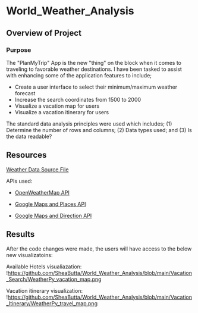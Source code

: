 # World_Weather_Analysis

## Overview of Project

### Purpose

The "PlanMyTrip" App is the new "thing" on the block when it comes to traveling to favorable weather destinations.  I have been tasked
to assist with enhancing some of the application features to include;

- Create a user interface to select their minimum/maximum weather forecast
- Increase the search coordinates from 1500 to 2000
- Visualize a vacation map for users
- Visualize a vacation itinerary for users

The standard data analysis principles were used which includes; (1) Determine the number of rows and columns; 
(2) Data types used; and (3) Is the data readable?

## Resources

[Weather Data Source File](https://github.com/SheaButta/World_Weather_Analysis/blob/main/Weather_Database/WeatherPy_Database.csv)

APIs used:

  - [OpenWeatherMap API](https://openweathermap.org/current)

  - [Google Maps and Places API](https://developers.google.com/maps/documentation/places/web-service/search)

  - [Google Maps and Direction API](https://developers.google.com/maps/documentation/directions/overview)

## Results

After the code changes were made, the users will have access to the below new visualizatoins:

Available Hotels visualiazation:
!https://github.com/SheaButta/World_Weather_Analysis/blob/main/Vacation_Search/WeatherPy_vacation_map.png

Vacation itinerary visualization:
!https://github.com/SheaButta/World_Weather_Analysis/blob/main/Vacation_Itinerary/WeatherPy_travel_map.png


